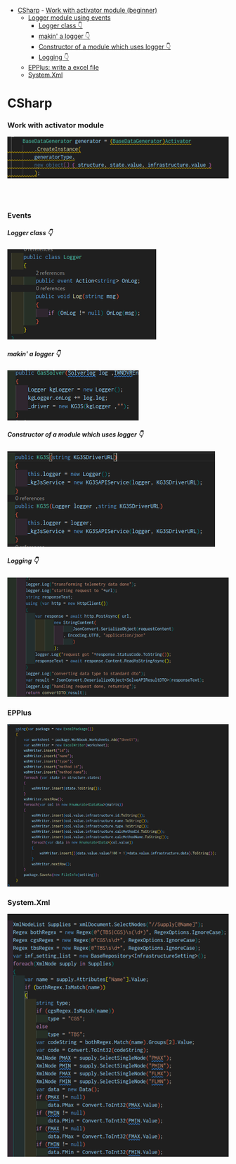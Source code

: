 - [CSharp](#csharp)
      - [Work with activator module (beginner)](#work-with-activator-module-beginner)
    - [Logger module using events](#logger-module-using-events)
        - [Logger class 👇](#logger-class-)
        - [makin' a logger 👇](#makin-a-logger-)
        - [Constructor of a module which uses logger 👇](#constructor-of-a-module-which-uses-logger-)
        - [Logging 👇](#logging-)
    - [EPPlus: write a excel file](#epplus-write-a-excel-file)
    - [System.Xml](#systemxml)

# CSharp


### Work with activator module 

![create instance](</pics/create_instance.png>)


<br/>
<br/>


### Events


##### Logger class 👇

![logger class](</pics/logger_class_csharp.png>)


##### makin' a logger 👇

![logger](</pics/use_of_logger_1.1.png>)


##### Constructor of a module which uses logger 👇

![logger](</pics/use_of_logger_0.png>)


##### Logging 👇

![logger](</pics/use_of_logger_2.png>)



### EPPlus 

![excel in csharp](</pics/excel_csharp.png>)

### System.Xml


![xml in csharp](/pics/xml_in_csharp.png)

